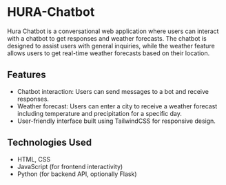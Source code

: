 # HURA-Chatbot
Hura Chatbot is a conversational web application where users can interact with a chatbot to get responses and weather forecasts. The chatbot is designed to assist users with general inquiries, while the weather feature allows users to get real-time weather forecasts based on their location.

## Features

- Chatbot interaction: Users can send messages to a bot and receive responses.
- Weather forecast: Users can enter a city to receive a weather forecast including temperature and precipitation for a specific day.
- User-friendly interface built using TailwindCSS for responsive design.

## Technologies Used

- HTML, CSS 
- JavaScript (for frontend interactivity)
- Python (for backend API, optionally Flask)
